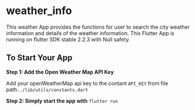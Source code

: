 # weather_info

This weather App provides the functions for user to search the city weather information and details of the weather information. This Flutter App is running on flutter SDK stable 2.2.3 with Null safety.

## To Start Your App

**Step 1: Add the Open Weather Map API Key**

Add your openWeatherMap api key to the contant `API_KEY` from file path`../lib/utils/constants.dart`

**Step 2: Simply start the app with**
`flutter run`
